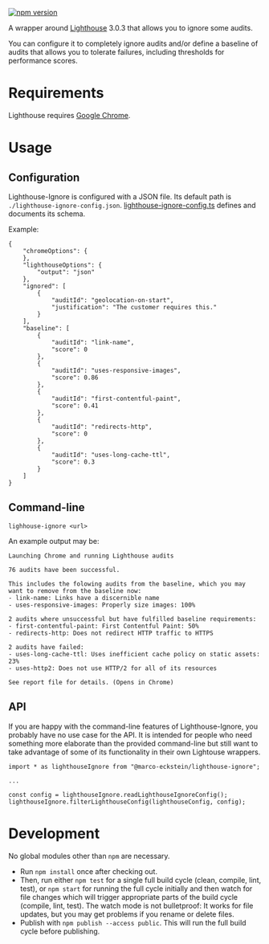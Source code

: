[![npm version](https://badge.fury.io/js/%40marco-eckstein%2Flighthouse-ignore.svg)](https://badge.fury.io/js/%40marco-eckstein%2Flighthouse-ignore)

A wrapper around [Lighthouse](https://www.npmjs.com/package/lighthouse) 3.0.3 that allows you to
ignore some audits.

You can configure it to completely ignore audits and/or define a baseline of audits that allows you to
tolerate failures, including thresholds for performance scores.

# Requirements

Lighthouse requires [Google Chrome](https://www.google.de/chrome/).

# Usage

## Configuration

Lighthouse-Ignore is configured with a JSON file. Its default path is `./lighthouse-ignore-config.json`.
[lighthouse-ignore-config.ts](src/main/lighthouse-ignore-config.ts) defines and documents its schema.

Example:

```
{
    "chromeOptions": {
    },
    "lighthouseOptions": {
        "output": "json"
    },
    "ignored": [
        {
            "auditId": "geolocation-on-start",
            "justification": "The customer requires this."
        }
    ],
    "baseline": [
        {
            "auditId": "link-name",
            "score": 0
        },
        {
            "auditId": "uses-responsive-images",
            "score": 0.86
        },
        {
            "auditId": "first-contentful-paint",
            "score": 0.41
        },
        {
            "auditId": "redirects-http",
            "score": 0
        },
        {
            "auditId": "uses-long-cache-ttl",
            "score": 0.3
        }
    ]
}

```

## Command-line

`lighhouse-ignore <url>`

An example output may be:

```
Launching Chrome and running Lighthouse audits

76 audits have been successful.

This includes the folowing audits from the baseline, which you may want to remove from the baseline now:
- link-name: Links have a discernible name
- uses-responsive-images: Properly size images: 100%

2 audits where unsuccessful but have fulfilled baseline requirements:
- first-contentful-paint: First Contentful Paint: 50%
- redirects-http: Does not redirect HTTP traffic to HTTPS

2 audits have failed:
- uses-long-cache-ttl: Uses inefficient cache policy on static assets: 23%
- uses-http2: Does not use HTTP/2 for all of its resources

See report file for details. (Opens in Chrome)

```

## API

If you are happy with the command-line features of Lighthouse-Ignore, you probably have no use case
for the API. It is intended for people who need something more elaborate than the provided command-line
but still want to take advantage of some of its functionality in their own Lightouse wrappers.

```
import * as lighthouseIgnore from "@marco-eckstein/lighthouse-ignore";

...

const config = lighthouseIgnore.readLighthouseIgnoreConfig();
lighthouseIgnore.filterLighthouseConfig(lighthouseConfig, config);
```

# Development

No global modules other than `npm` are necessary.

- Run `npm install` once after checking out.
- Then, run either `npm test` for a single full build cycle (clean, compile, lint, test), 
  or `npm start` for running the full cycle initially and then watch for file changes which will 
  trigger appropriate parts of the build cycle (compile, lint, test). The watch mode is not bulletproof:
  It works for file updates, but you may get problems if you rename or delete files.
- Publish with `npm publish --access public`. This will run the full build cycle before publishing.
